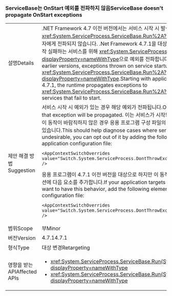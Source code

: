 ### <a name="servicebase-doesnt-propagate-onstart-exceptions"></a><span data-ttu-id="e076c-101">ServiceBase는 OnStart 예외를 전파하지 않음</span><span class="sxs-lookup"><span data-stu-id="e076c-101">ServiceBase doesn't propagate OnStart exceptions</span></span>

|   |   |
|---|---|
|<span data-ttu-id="e076c-102">설명</span><span class="sxs-lookup"><span data-stu-id="e076c-102">Details</span></span>|<span data-ttu-id="e076c-103">.NET Framework 4.7 이전 버전에서는 서비스 시작 시 발생하는 예외가 <xref:System.ServiceProcess.ServiceBase.Run%2A?displayProperty=nameWithType>의 호출자에게 전파되지 않습니다. .Net Framework 4.7.1을 대상으로 하는 응용 프로그램부터는 런타임이 시작 실패하는 서비스를 위해 <xref:System.ServiceProcess.ServiceBase.Run%2A?displayProperty=nameWithType>으로 예외를 전파합니다.</span><span class="sxs-lookup"><span data-stu-id="e076c-103">In the .NET Framework 4.7 and earlier versions, exceptions thrown on service startup are not propagated to the caller of <xref:System.ServiceProcess.ServiceBase.Run%2A?displayProperty=nameWithType>.Starting with applications that target the .NET Framework 4.7.1, the runtime propagates exceptions to <xref:System.ServiceProcess.ServiceBase.Run%2A?displayProperty=nameWithType> for services that fail to start.</span></span>|
|<span data-ttu-id="e076c-104">제안 해결 방법</span><span class="sxs-lookup"><span data-stu-id="e076c-104">Suggestion</span></span>|<span data-ttu-id="e076c-105">서비스 시작 시 예외가 있는 경우 해당 예외가 전파됩니다.</span><span class="sxs-lookup"><span data-stu-id="e076c-105">On service start, if there is an exception, that exception will be propagated.</span></span> <span data-ttu-id="e076c-106">이는 서비스가 시작되지 않는 부분을 진단하는 데 도움이 됩니다. 이 동작이 바람직하지 않은 경우 응용 프로그램 구성 파일의 <runtime> 섹션에 다음 <AppContextSwitchOverrides> 요소를 추가하여 옵트아웃할 수 있습니다.</span><span class="sxs-lookup"><span data-stu-id="e076c-106">This should help diagnose cases where services fail to start.If this behavior is undesirable, you can opt out of it by adding the following <AppContextSwitchOverrides> element to the <runtime> section of your application configuration file:</span></span><pre><code class="language-xml">&lt;AppContextSwitchOverrides value=&quot;Switch.System.ServiceProcess.DontThrowExceptionsOnStart=true&quot; /&gt;&#13;&#10;</code></pre><span data-ttu-id="e076c-107">응용 프로그램이 4.7.1 이전 버전을 대상으로 하지만 이 동작을 원할 경우 응용 프로그램 구성 파일의 <runtime> 섹션에 다음 <AppContextSwitchOverrides> 요소를 추가합니다.</span><span class="sxs-lookup"><span data-stu-id="e076c-107">If your application targets an earlier version than 4.7.1 but you want to have this behavior, add the following <AppContextSwitchOverrides> element to the <runtime> section of your application configuration file:</span></span><pre><code class="language-xml">&lt;AppContextSwitchOverrides value=&quot;Switch.System.ServiceProcess.DontThrowExceptionsOnStart=false&quot; /&gt;&#13;&#10;</code></pre>|
|<span data-ttu-id="e076c-108">범위</span><span class="sxs-lookup"><span data-stu-id="e076c-108">Scope</span></span>|<span data-ttu-id="e076c-109">부</span><span class="sxs-lookup"><span data-stu-id="e076c-109">Minor</span></span>|
|<span data-ttu-id="e076c-110">버전</span><span class="sxs-lookup"><span data-stu-id="e076c-110">Version</span></span>|<span data-ttu-id="e076c-111">4.7.1</span><span class="sxs-lookup"><span data-stu-id="e076c-111">4.7.1</span></span>|
|<span data-ttu-id="e076c-112">형식</span><span class="sxs-lookup"><span data-stu-id="e076c-112">Type</span></span>|<span data-ttu-id="e076c-113">대상 변경</span><span class="sxs-lookup"><span data-stu-id="e076c-113">Retargeting</span></span>|
|<span data-ttu-id="e076c-114">영향을 받는 API</span><span class="sxs-lookup"><span data-stu-id="e076c-114">Affected APIs</span></span>|<ul><li><xref:System.ServiceProcess.ServiceBase.Run(System.ServiceProcess.ServiceBase)?displayProperty=nameWithType></li><li><xref:System.ServiceProcess.ServiceBase.Run(System.ServiceProcess.ServiceBase[])?displayProperty=nameWithType></li></ul>|

